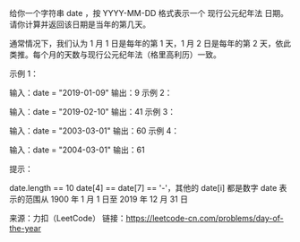 给你一个字符串 date ，按 YYYY-MM-DD 格式表示一个 现行公元纪年法 日期。请你计算并返回该日期是当年的第几天。

通常情况下，我们认为 1 月 1 日是每年的第 1 天，1 月 2 日是每年的第 2 天，依此类推。每个月的天数与现行公元纪年法（格里高利历）一致。



示例 1：

输入：date = "2019-01-09"
输出：9
示例 2：

输入：date = "2019-02-10"
输出：41
示例 3：

输入：date = "2003-03-01"
输出：60
示例 4：

输入：date = "2004-03-01"
输出：61


提示：

date.length == 10
date[4] == date[7] == '-'，其他的 date[i] 都是数字
date 表示的范围从 1900 年 1 月 1 日至 2019 年 12 月 31 日

来源：力扣（LeetCode）
链接：https://leetcode-cn.com/problems/day-of-the-year